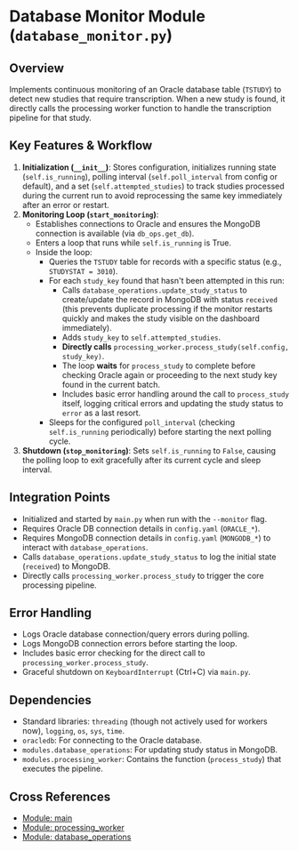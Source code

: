 # Database Monitor Module (`database_monitor.py`)

## Overview

Implements continuous monitoring of an Oracle database table (`TSTUDY`) to detect new studies that require transcription. When a new study is found, it directly calls the processing worker function to handle the transcription pipeline for that study.

## Key Features & Workflow

1.  **Initialization (`__init__`)**: Stores configuration, initializes running state (`self.is_running`), polling interval (`self.poll_interval` from config or default), and a set (`self.attempted_studies`) to track studies processed during the current run to avoid reprocessing the same key immediately after an error or restart.
2.  **Monitoring Loop (`start_monitoring`)**: 
    *   Establishes connections to Oracle and ensures the MongoDB connection is available (via `db_ops.get_db`).
    *   Enters a loop that runs while `self.is_running` is True.
    *   Inside the loop:
        *   Queries the `TSTUDY` table for records with a specific status (e.g., `STUDYSTAT = 3010`).
        *   For each `study_key` found that hasn't been attempted in this run:
            *   Calls `database_operations.update_study_status` to create/update the record in MongoDB with status `received` (this prevents duplicate processing if the monitor restarts quickly and makes the study visible on the dashboard immediately).
            *   Adds `study_key` to `self.attempted_studies`.
            *   **Directly calls** `processing_worker.process_study(self.config, study_key)`.
            *   The loop **waits** for `process_study` to complete before checking Oracle again or proceeding to the next study key found in the current batch.
            *   Includes basic error handling around the call to `process_study` itself, logging critical errors and updating the study status to `error` as a last resort.
        *   Sleeps for the configured `poll_interval` (checking `self.is_running` periodically) before starting the next polling cycle.
3.  **Shutdown (`stop_monitoring`)**: Sets `self.is_running` to `False`, causing the polling loop to exit gracefully after its current cycle and sleep interval.

## Integration Points

*   Initialized and started by `main.py` when run with the `--monitor` flag.
*   Requires Oracle DB connection details in `config.yaml` (`ORACLE_*`).
*   Requires MongoDB connection details in `config.yaml` (`MONGODB_*`) to interact with `database_operations`.
*   Calls `database_operations.update_study_status` to log the initial state (`received`) to MongoDB.
*   Directly calls `processing_worker.process_study` to trigger the core processing pipeline.

## Error Handling

*   Logs Oracle database connection/query errors during polling.
*   Logs MongoDB connection errors before starting the loop.
*   Includes basic error checking for the direct call to `processing_worker.process_study`.
*   Graceful shutdown on `KeyboardInterrupt` (Ctrl+C) via `main.py`.

## Dependencies

*   Standard libraries: `threading` (though not actively used for workers now), `logging`, `os`, `sys`, `time`.
*   `oracledb`: For connecting to the Oracle database.
*   `modules.database_operations`: For updating study status in MongoDB.
*   `modules.processing_worker`: Contains the function (`process_study`) that executes the pipeline.

## Cross References
- [Module: main](main.md)
- [Module: processing_worker](processing_worker.md)
- [Module: database_operations](database_operations.md)